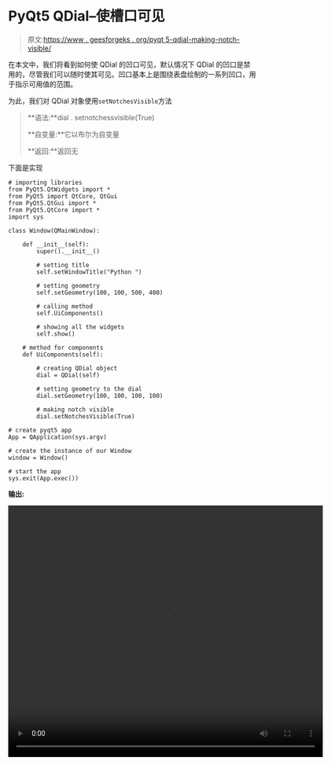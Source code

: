 # PyQt5 QDial–使槽口可见

> 原文:[https://www . geesforgeks . org/pyqt 5-qdial-making-notch-visible/](https://www.geeksforgeeks.org/pyqt5-qdial-making-notch-visible/)

在本文中，我们将看到如何使 QDial 的凹口可见，默认情况下 QDial 的凹口是禁用的，尽管我们可以随时使其可见。凹口基本上是围绕表盘绘制的一系列凹口，用于指示可用值的范围。

为此，我们对 QDial 对象使用`setNotchesVisible`方法

> **语法:**dial . setnotchessvisible(True)
> 
> **自变量:**它以布尔为自变量
> 
> **返回:**返回无

下面是实现

```
# importing libraries
from PyQt5.QtWidgets import * 
from PyQt5 import QtCore, QtGui
from PyQt5.QtGui import * 
from PyQt5.QtCore import * 
import sys

class Window(QMainWindow):

    def __init__(self):
        super().__init__()

        # setting title
        self.setWindowTitle("Python ")

        # setting geometry
        self.setGeometry(100, 100, 500, 400)

        # calling method
        self.UiComponents()

        # showing all the widgets
        self.show()

    # method for components
    def UiComponents(self):

        # creating QDial object
        dial = QDial(self)

        # setting geometry to the dial
        dial.setGeometry(100, 100, 100, 100)

        # making notch visible
        dial.setNotchesVisible(True)

# create pyqt5 app
App = QApplication(sys.argv)

# create the instance of our Window
window = Window()

# start the app
sys.exit(App.exec())
```

**输出:**

<video class="wp-video-shortcode" id="video-446140-1" width="640" height="512" preload="metadata" controls=""><source type="video/mp4" src="https://media.geeksforgeeks.org/wp-content/uploads/20200706022744/Python-2020-07-06-02-27-17.mp4?_=1">[https://media.geeksforgeeks.org/wp-content/uploads/20200706022744/Python-2020-07-06-02-27-17.mp4](https://media.geeksforgeeks.org/wp-content/uploads/20200706022744/Python-2020-07-06-02-27-17.mp4)</video>